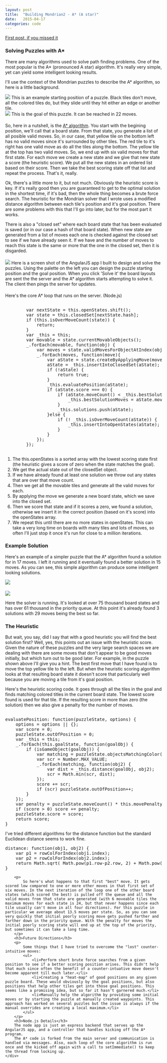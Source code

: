 ```yaml
---
layout: post
title:  "Building Mondrian2 - A* (A star)"
date:   2015-04-17
categories: code 
---
```

<div class="row">
    <div class="col-sm-12">
        <p>
            <a href="/posts/building-mondrian-2-intro/">First post, if you missed it</a>
        </p>
        <h3>Solving Puzzles with A*</h3>
        <p>
            There are many algorithms used to solve path finding problems. One of the most popular is the A* (pronounced A star) algorithm. It's really very simple, yet can yield some intelligent looking results.
        </p>
        <p>
            I'll use the context of the Mondrian puzzles to describe the A* algorithm, so here is a little background.
        </p>
    </div>
</div>
<div class="row">
    <div class="col-sm-6">
        <img class="img-responsive" src="/images/mondrian2/puzzle_start.png"/>
        This is an example starting position of a puzzle. Black tiles don't move, all the colored tiles do, but they slide until they hit either an edge or another tile.
    </div>
    <div class="col-sm-6">
        <img class="img-responsive" src="/images/mondrian2/puzzle_end.png"/>
        This is the goal of this puzzle. It can be reached in 22 moves.
    </div>
</div>            
<div class="row" style="margin-top:20px;">
    <div class="col-sm-12">
        <p>
            So, here in a nutshell, is the <a href="http://en.wikipedia.org/wiki/A*_search_algorithm">A* algorithm</a>. You start with the begining position, we'll call that a board state. From that state, you generate a list of all posible valid moves. So, in our case, that yellow tile on the bottom left has no valid moves since it's surrounded by other tiles. The red tile to it's right has one valid move as do all the tiles along the bottom. The yellow tile at the top has two valid moves. So, we end up with six valid moves for that first state. For each move we create a new state and we give that new state a score (the heuristic score). We put all the new states in an ordered list based on their score. Then we take the best scoring state off that list and repeat the process. That's it, really.
        </p>
        <p>
            Ok, there's a little more to it, but not much. Obviously the heuristic score is key. If it's really good then you are guaranteed to get to the optimal solution in the shortest time, if it's bad, then the whole thing becomes a brute force search. The heuristic for the Mondrian solver that I wrote uses a modified distance algorithm between each tile's position and it's goal position. There are some problems with this that I'll go into later, but for the most part it works. 
        </p>
        <p>
            There is also a "closed set" where each board state that has been evaluated is saved (or in our case a hash of that board state). When new state are generated from a list of moves each one is checked against the closed set to see if we have already seen it. If we have and the number of moves to reach this state is the same or more that the one in the closed set, then it is disgarded. 
        </p>
    </div>
</div>
<div class="row" style="margin-top:20px;">
    <div class="col-sm-12">
        <img class="img-responsive" src="/images/mondrian2/mondrian_maker_1.png"/>
        Here is a screen shot of the AngularJS app I built to design and solve the puzzles. Using the palette on the left you can design the puzzle starting position and the goal position. When you click 'Solve it' the board layouts are sent the the server and the A* algorithm starts attempting to solve it. The client then pings the server for updates. 
    </div>
</div>            
<div class="row" style="margin-top:20px;">
    <div class="col-sm-12">
        <p>
            Here's the core A* loop that runs on the server. (Node.js)
        </p>
        <div>
        <pre>       
        var nextState = this.openStates.shift();
        var state = this.closedSet[nextState.hash];
        if (this.isOverMoveCount(state)) {
            return;
        }
        var _this = this;
        var movable = state.currentMovableObjects();
        _.forEach(movable, function(obj) {
            var moves = state.validMovesForObjectAtIndex(obj.index);
            _.forEach(moves, function(move){
                var aState = state.createByApplyingMove(move);
                aState = _this.insertIntoClosedSet(aState);
                if (!aState) {
                    return true;
                }
                _this.evaluatePosition(aState);
                if (aState.score === 0) {
                    if (aState.moveCount() < _this.bestSolutionMoves) {
                        _this.bestSolutionMoves = aState.moveCount();
                    }
                    _this.solutions.push(aState);
                }else {
                    if (! _this.isOverMoveCount(aState)) {
                        _this.insertIntoOpenStates(aState);
                    }
                }
            });
        });
        </pre>
        </div>
        <ol>
            <li>The this.openStates is a sorted array with the lowest scoring state first (the heuristic gives a score of zero when the state matches the goal). </li>
            <li>We get the actual state out of the closedSet object.</li>
            <li>If we have already found at least one solution we throw out any states that are over that move count.</li>
            <li>Then we get all the movable tiles and generate all the valid moves for each.</li>
            <li>By applying the move we generate a new board state, which we save into the closed set.</li>
            <li>Then we score that state and if it scores a zero, we found a solution, otherwise we insert it in the correct position (based on it's score) into the openStates array.</li>
            <li>We repeat this until there are no more states in openStates. This can take a very long time on boards with many tiles and lots of moves, so often I'll just stop it once it's run for close to a million iterations.</li>
        </ol>
    </div>
</div>            
<div class="row">
    <div class="col-sm-6">
        <h3>Example Solution</h3>
        <p>Here's an example of a simpler puzzle that the A* algorithm found a solution for in 17 moves. I left it running and it eventually found a better solution in 15 moves. As you can see, this simple algorithm can produce some intelligent looking solutions.</p>
    </div>
    <div class="col-sm-6">
        <img src="/images/mondrian2/solution2.gif" class="img-responsive"/>
    </div>
</div>

<div class="row" style="margin-top:20px;">
    <div class="col-sm-12">
        <img class="img-responsive" src="/images/mondrian2/mondrian_maker_2.png"/>
        <p>
            Here the solver is running. It's looked at over 75 thousand board states and has over 61 thousand in the priority queue. At this point it's already found 3 solutions with 29 moves being the best so far. 
        </p>
        <h3>The Heuristic</h3>
        <p>
            But wait, you say, did I say that with a good heuristic you will find the best solution first? Well, yes, this points out an issue with the heuristic score. Given the nature of these puzzles and the very large search spaces we are dealing with there are some moves that don't appear to be good moves initially, but which turn out to be good later. For example, in the puzzle shown above I'll give you a hint. The best first move that I have found is to move the top yellow tile to the left. But when the heuristic scoring algorithm looks at that resulting board state it doesn't score that particularly well because you are moving a tile from it's goal position.  
        </p>
        <p>Here's the heuristic scoring code. It goes through all the tiles in the goal and finds matching colored titles in the current board state. The lowest score found is used for that tile. If the resulting score in more than zero (the solution) then we also give a penalty for the number of moves.</p>
<pre>       
evaluatePosition: function(puzzleState, options) {
    options = options || {};
    var score = 0;
    puzzleState.outOfPosition = 0;
    var _this = this;
    _.forEach(this.goalState, function(goalObj) {
        if (isGameObject(goalObj)) {
            var matching = puzzleState.objectsMatchingColor(goalObj.color);
            var scr = Number.MAX_VALUE;
            _.forEach(matching, function(obj2) {
                var dist = _this.distance(goalObj, obj2);
                scr = Math.min(scr, dist);
            });
            score += scr;
            if (scr) puzzleState.outOfPosition++;
        }
    });
    var penalty = puzzleState.moveCount() * this.movePenalty;
    if (score > 0) score += penalty;
    puzzleState.score = score;
    return score;
}
</pre>
<p>I've tried different algorithms for the distance function but the standard Euclidean distance seems to work fine.</p>
<pre>
distance: function(obj1, obj2) {
    var p1 = rowColForIndex(obj1.index);
    var p2 = rowColForIndex(obj2.index);
    return Math.sqrt( Math.pow(p1.row-p2.row, 2) + Math.pow(p1.col-p2.col, 2) );
}    
</pre>

        <p>
            So here's what happens to that first "best" move. It gets scored low compared to one or more other moves in that first set of six moves. In the next iteration of the loop one of the other board states (which scored the best) is pulled off the queue and all the valid moves from that state are generated (with 6 moveable tiles the maximum moves for each state is 24, but that never happens since each tile usually can't move in all four directions). For this puzzle in particular we average about 13.5 moves per state. So, as you can see very quickly that initial poorly scoring move gets pushed farther and farther down in the priority queue. With the penalty for moves the initial poorly scoring state will end up at the top of the priority, but sometimes it can take a long time.
        </p>
        <h3>Future Directions</h3>
        <p>            
            Some things that I have tried to overcome the "lost" counter-intuitive moves: 
            <ul>
                <li>Perform short brute force searches from a given position to see if a better scoring position arises. This didn't help that much since often the benefit of a counter-intuative move doesn't become apparent till much later.</li>
                <li>Creating a "heat-map" of good positions on any given puzzle board. These would obviously by the goal positions, but also positions that help other tiles get into those goal positions. This seems like a promising idea, but so far it hasn't garnered much.</li>
                <li>Manually help the algorithm by providing some initial moves or by starting the puzzle at manually created waypoints. This approach has worked on several puzzles but the issue is always if the manual overrides are creating a local maximum.</li>                
            </ul>
        </p>
        <h3>Node.js Details</h3>
        The node app is just an express backend that serves up the AngularJS app, and a controller that handles kicking off the A* program. 
        The A* code is forked from the main server and communication is handled via messages. Also, each loop of the core algorithm is run once and the kicked off again with a call to setImmediate() to keep the thread from locking up.
    </div>
</div>            
